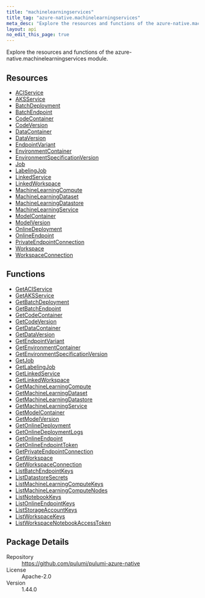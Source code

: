 ```yaml
---
title: "machinelearningservices"
title_tag: "azure-native.machinelearningservices"
meta_desc: "Explore the resources and functions of the azure-native.machinelearningservices module."
layout: api
no_edit_this_page: true
---
```


<!-- WARNING: this file was generated by Pulumi Docs Generator. -->
<!-- Do not edit by hand unless you're certain you know what you are doing! -->

Explore the resources and functions of the azure-native.machinelearningservices module.

<h2 id="resources">Resources</h2>
<ul class="api">
    <li><a href="aciservice" title="ACIService"><span class="api-symbol api-symbol--resource"></span>ACIService</a></li>
    <li><a href="aksservice" title="AKSService"><span class="api-symbol api-symbol--resource"></span>AKSService</a></li>
    <li><a href="batchdeployment" title="BatchDeployment"><span class="api-symbol api-symbol--resource"></span>BatchDeployment</a></li>
    <li><a href="batchendpoint" title="BatchEndpoint"><span class="api-symbol api-symbol--resource"></span>BatchEndpoint</a></li>
    <li><a href="codecontainer" title="CodeContainer"><span class="api-symbol api-symbol--resource"></span>CodeContainer</a></li>
    <li><a href="codeversion" title="CodeVersion"><span class="api-symbol api-symbol--resource"></span>CodeVersion</a></li>
    <li><a href="datacontainer" title="DataContainer"><span class="api-symbol api-symbol--resource"></span>DataContainer</a></li>
    <li><a href="dataversion" title="DataVersion"><span class="api-symbol api-symbol--resource"></span>DataVersion</a></li>
    <li><a href="endpointvariant" title="EndpointVariant"><span class="api-symbol api-symbol--resource"></span>EndpointVariant</a></li>
    <li><a href="environmentcontainer" title="EnvironmentContainer"><span class="api-symbol api-symbol--resource"></span>EnvironmentContainer</a></li>
    <li><a href="environmentspecificationversion" title="EnvironmentSpecificationVersion"><span class="api-symbol api-symbol--resource"></span>EnvironmentSpecificationVersion</a></li>
    <li><a href="job" title="Job"><span class="api-symbol api-symbol--resource"></span>Job</a></li>
    <li><a href="labelingjob" title="LabelingJob"><span class="api-symbol api-symbol--resource"></span>LabelingJob</a></li>
    <li><a href="linkedservice" title="LinkedService"><span class="api-symbol api-symbol--resource"></span>LinkedService</a></li>
    <li><a href="linkedworkspace" title="LinkedWorkspace"><span class="api-symbol api-symbol--resource"></span>LinkedWorkspace</a></li>
    <li><a href="machinelearningcompute" title="MachineLearningCompute"><span class="api-symbol api-symbol--resource"></span>MachineLearningCompute</a></li>
    <li><a href="machinelearningdataset" title="MachineLearningDataset"><span class="api-symbol api-symbol--resource"></span>MachineLearningDataset</a></li>
    <li><a href="machinelearningdatastore" title="MachineLearningDatastore"><span class="api-symbol api-symbol--resource"></span>MachineLearningDatastore</a></li>
    <li><a href="machinelearningservice" title="MachineLearningService"><span class="api-symbol api-symbol--resource"></span>MachineLearningService</a></li>
    <li><a href="modelcontainer" title="ModelContainer"><span class="api-symbol api-symbol--resource"></span>ModelContainer</a></li>
    <li><a href="modelversion" title="ModelVersion"><span class="api-symbol api-symbol--resource"></span>ModelVersion</a></li>
    <li><a href="onlinedeployment" title="OnlineDeployment"><span class="api-symbol api-symbol--resource"></span>OnlineDeployment</a></li>
    <li><a href="onlineendpoint" title="OnlineEndpoint"><span class="api-symbol api-symbol--resource"></span>OnlineEndpoint</a></li>
    <li><a href="privateendpointconnection" title="PrivateEndpointConnection"><span class="api-symbol api-symbol--resource"></span>PrivateEndpointConnection</a></li>
    <li><a href="workspace" title="Workspace"><span class="api-symbol api-symbol--resource"></span>Workspace</a></li>
    <li><a href="workspaceconnection" title="WorkspaceConnection"><span class="api-symbol api-symbol--resource"></span>WorkspaceConnection</a></li>
</ul>

<h2 id="functions">Functions</h2>
<ul class="api">
    <li><a href="getaciservice" title="GetACIService"><span class="api-symbol api-symbol--function"></span>GetACIService</a></li>
    <li><a href="getaksservice" title="GetAKSService"><span class="api-symbol api-symbol--function"></span>GetAKSService</a></li>
    <li><a href="getbatchdeployment" title="GetBatchDeployment"><span class="api-symbol api-symbol--function"></span>GetBatchDeployment</a></li>
    <li><a href="getbatchendpoint" title="GetBatchEndpoint"><span class="api-symbol api-symbol--function"></span>GetBatchEndpoint</a></li>
    <li><a href="getcodecontainer" title="GetCodeContainer"><span class="api-symbol api-symbol--function"></span>GetCodeContainer</a></li>
    <li><a href="getcodeversion" title="GetCodeVersion"><span class="api-symbol api-symbol--function"></span>GetCodeVersion</a></li>
    <li><a href="getdatacontainer" title="GetDataContainer"><span class="api-symbol api-symbol--function"></span>GetDataContainer</a></li>
    <li><a href="getdataversion" title="GetDataVersion"><span class="api-symbol api-symbol--function"></span>GetDataVersion</a></li>
    <li><a href="getendpointvariant" title="GetEndpointVariant"><span class="api-symbol api-symbol--function"></span>GetEndpointVariant</a></li>
    <li><a href="getenvironmentcontainer" title="GetEnvironmentContainer"><span class="api-symbol api-symbol--function"></span>GetEnvironmentContainer</a></li>
    <li><a href="getenvironmentspecificationversion" title="GetEnvironmentSpecificationVersion"><span class="api-symbol api-symbol--function"></span>GetEnvironmentSpecificationVersion</a></li>
    <li><a href="getjob" title="GetJob"><span class="api-symbol api-symbol--function"></span>GetJob</a></li>
    <li><a href="getlabelingjob" title="GetLabelingJob"><span class="api-symbol api-symbol--function"></span>GetLabelingJob</a></li>
    <li><a href="getlinkedservice" title="GetLinkedService"><span class="api-symbol api-symbol--function"></span>GetLinkedService</a></li>
    <li><a href="getlinkedworkspace" title="GetLinkedWorkspace"><span class="api-symbol api-symbol--function"></span>GetLinkedWorkspace</a></li>
    <li><a href="getmachinelearningcompute" title="GetMachineLearningCompute"><span class="api-symbol api-symbol--function"></span>GetMachineLearningCompute</a></li>
    <li><a href="getmachinelearningdataset" title="GetMachineLearningDataset"><span class="api-symbol api-symbol--function"></span>GetMachineLearningDataset</a></li>
    <li><a href="getmachinelearningdatastore" title="GetMachineLearningDatastore"><span class="api-symbol api-symbol--function"></span>GetMachineLearningDatastore</a></li>
    <li><a href="getmachinelearningservice" title="GetMachineLearningService"><span class="api-symbol api-symbol--function"></span>GetMachineLearningService</a></li>
    <li><a href="getmodelcontainer" title="GetModelContainer"><span class="api-symbol api-symbol--function"></span>GetModelContainer</a></li>
    <li><a href="getmodelversion" title="GetModelVersion"><span class="api-symbol api-symbol--function"></span>GetModelVersion</a></li>
    <li><a href="getonlinedeployment" title="GetOnlineDeployment"><span class="api-symbol api-symbol--function"></span>GetOnlineDeployment</a></li>
    <li><a href="getonlinedeploymentlogs" title="GetOnlineDeploymentLogs"><span class="api-symbol api-symbol--function"></span>GetOnlineDeploymentLogs</a></li>
    <li><a href="getonlineendpoint" title="GetOnlineEndpoint"><span class="api-symbol api-symbol--function"></span>GetOnlineEndpoint</a></li>
    <li><a href="getonlineendpointtoken" title="GetOnlineEndpointToken"><span class="api-symbol api-symbol--function"></span>GetOnlineEndpointToken</a></li>
    <li><a href="getprivateendpointconnection" title="GetPrivateEndpointConnection"><span class="api-symbol api-symbol--function"></span>GetPrivateEndpointConnection</a></li>
    <li><a href="getworkspace" title="GetWorkspace"><span class="api-symbol api-symbol--function"></span>GetWorkspace</a></li>
    <li><a href="getworkspaceconnection" title="GetWorkspaceConnection"><span class="api-symbol api-symbol--function"></span>GetWorkspaceConnection</a></li>
    <li><a href="listbatchendpointkeys" title="ListBatchEndpointKeys"><span class="api-symbol api-symbol--function"></span>ListBatchEndpointKeys</a></li>
    <li><a href="listdatastoresecrets" title="ListDatastoreSecrets"><span class="api-symbol api-symbol--function"></span>ListDatastoreSecrets</a></li>
    <li><a href="listmachinelearningcomputekeys" title="ListMachineLearningComputeKeys"><span class="api-symbol api-symbol--function"></span>ListMachineLearningComputeKeys</a></li>
    <li><a href="listmachinelearningcomputenodes" title="ListMachineLearningComputeNodes"><span class="api-symbol api-symbol--function"></span>ListMachineLearningComputeNodes</a></li>
    <li><a href="listnotebookkeys" title="ListNotebookKeys"><span class="api-symbol api-symbol--function"></span>ListNotebookKeys</a></li>
    <li><a href="listonlineendpointkeys" title="ListOnlineEndpointKeys"><span class="api-symbol api-symbol--function"></span>ListOnlineEndpointKeys</a></li>
    <li><a href="liststorageaccountkeys" title="ListStorageAccountKeys"><span class="api-symbol api-symbol--function"></span>ListStorageAccountKeys</a></li>
    <li><a href="listworkspacekeys" title="ListWorkspaceKeys"><span class="api-symbol api-symbol--function"></span>ListWorkspaceKeys</a></li>
    <li><a href="listworkspacenotebookaccesstoken" title="ListWorkspaceNotebookAccessToken"><span class="api-symbol api-symbol--function"></span>ListWorkspaceNotebookAccessToken</a></li>
</ul>

<h2 id="package-details">Package Details</h2>
<dl class="package-details">
	<dt>Repository</dt>
	<dd><a href="https://github.com/pulumi/pulumi-azure-native">https://github.com/pulumi/pulumi-azure-native</a></dd>
	<dt>License</dt>
	<dd>Apache-2.0</dd>
	<dt>Version</dt>
	<dd>1.44.0</dd>
</dl>

